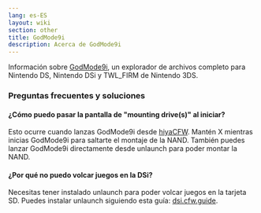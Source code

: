 ```yaml
---
lang: es-ES
layout: wiki
section: other
title: GodMode9i
description: Acerca de GodMode9i
---
```


Información sobre [GodMode9i](https://github.com/DS-Homebrew/GodMode9i), un explorador de archivos completo para Nintendo DS, Nintendo DSi y TWL_FIRM de Nintendo 3DS.

### Preguntas frecuentes y soluciones

#### ¿Cómo puedo pasar la pantalla de "mounting drive(s)" al iniciar?
Esto ocurre cuando lanzas GodMode9i desde [hiyaCFW](https://wiki.ds-homebrew.com/other/hiyacfw). Mantén X mientras inicias GodMode9i para saltarte el montaje de la NAND. También puedes lanzar GodMode9i directamente desde unlaunch para poder montar la NAND.

#### ¿Por qué no puedo volcar juegos en la DSi?
Necesitas tener instalado unlaunch para poder volcar juegos en la tarjeta SD. Puedes instalar unlaunch siguiendo esta guía: [dsi.cfw.guide](https://dsi.cfw.guide/).
